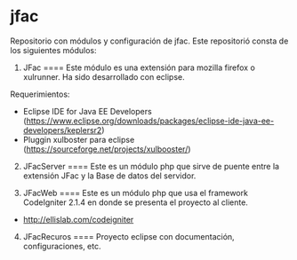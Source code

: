 jfac
====
Repositorio con módulos y configuración de jfac.
Este repositorió consta de los siguientes módulos:

1. JFac
====
Este módulo es una extensión para mozilla firefox o xulrunner.
Ha sido desarrollado con eclipse.

Requerimientos:
- Eclipse IDE for Java EE Developers (https://www.eclipse.org/downloads/packages/eclipse-ide-java-ee-developers/keplersr2)
- Pluggin xulboster para eclipse (https://sourceforge.net/projects/xulbooster/)

2. JFacServer
====
Este es un módulo php que sirve de puente entre la extensión JFac y la Base de datos del servidor.

3. JFacWeb
====
Este es un módulo php que usa el framework CodeIgniter 2.1.4 en donde se presenta el proyecto al cliente.
- http://ellislab.com/codeigniter

4. JFacRecuros
====
Proyecto eclipse con documentación, configuraciones, etc.
